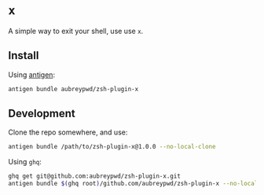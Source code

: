 # `x`

A simple way to exit your shell, use use `x`.

## Install

Using [antigen](https://github.com/zsh-users/antigen):

```bash
antigen bundle aubreypwd/zsh-plugin-x
```

## Development

Clone the repo somewhere, and use:

```bash
antigen bundle /path/to/zsh-plugin-x@1.0.0 --no-local-clone
```

Using `ghq`:

```bash
ghq get git@github.com:aubreypwd/zsh-plugin-x.git
antigen bundle $(ghq root)/github.com/aubreypwd/zsh-plugin-x --no-local-clone
```
